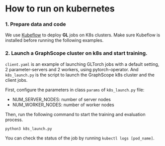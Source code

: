 # How to run on kubernetes

### 1. Prepare data and code

We use [Kubeflow](https://github.com/kubeflow/training-operator) to deploy **GL** jobs on K8s clusters. Make sure Kubeflow is installed before running the following examples.

### 2. Launch a GraphScope cluster on k8s and start training.
`client.yaml` is an example of launching GLTorch jobs with a default setting, 2 parameter-servers and 2 workers, using pytorch-operator. 
And `k8s_launch.py` is the script to launch the GraphScope k8s cluster and the client jobs.

First, configure the parameters in class `params` of `k8s_launch.py` file:
- NUM_SERVER_NODES: number of server nodes
- NUM_WORKER_NODES: number of worker nodes

Then, run the following command to start the training and evaluation process.
```shell
python3 k8s_launch.py
```
You can check the status of the job by running `kubectl logs [pod_name]`.
